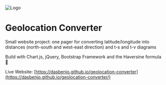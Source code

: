 ![Logo](https://raw.githubusercontent.com/dasbenjo/geolocation-converter/main/assets/favicon/android-icon-96x96.png)

# Geolocation Converter

Small website project: one pager for converting latitude/longitude into distances (north-south and west-east direction) and t-s and t-v diagrams

Build with Chart.js, jQuery, Bootstrap Framework and the Haversine formula 🚀

Live Website: [https://dasbenjo.github.io/geolocation-converter](https://dasbenjo.github.io/geolocation-converter/)
